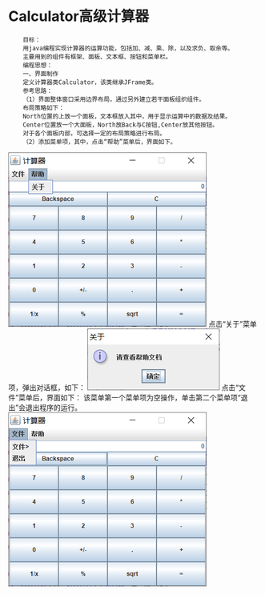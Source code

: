 # Calculator高级计算器
        目标：
        用java编程实现计算器的运算功能，包括加、减、乘、除，以及求负、取余等。
        主要用到的组件有框架、面板、文本框、按钮和菜单栏。
        编程思想：
        一、界面制作
        定义计算器类Calculator，该类继承JFrame类。
        参考思路：
        （1）界面整体窗口采用边界布局，通过另外建立若干面板组织组件。
        布局策略如下：
        North位置的上放一个面板，文本框放入其中，用于显示运算中的数据及结果。
        Center位置放一个大面板，North放Back与C按钮,Center放其他按钮。
        对于各个面板内部，可选择一定的布局策略进行布局。
        （2）添加菜单项，其中，点击“帮助”菜单后，界面如下。
![Image test](https://raw.githubusercontent.com/JinhuaM/Picture/master/界面.png)
点击“关于”菜单项，弹出对话框，如下：
![Image test](https://raw.githubusercontent.com/JinhuaM/Picture/master/提示框.png)
点击“文件”菜单后，界面如下：
该菜单第一个菜单项为空操作，单击第二个菜单项“退出”会退出程序的运行。
![Image test](https://raw.githubusercontent.com/JinhuaM/Picture/master/界面2.png)
